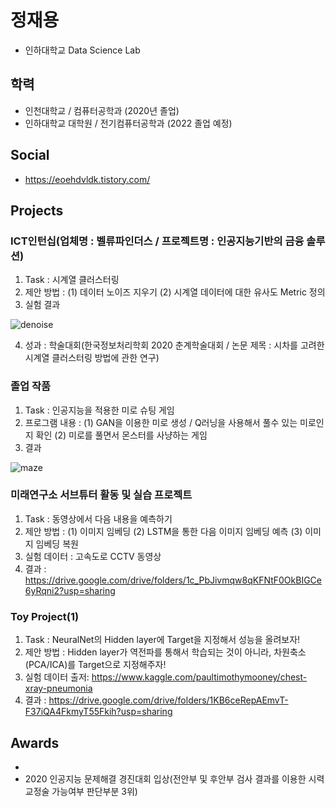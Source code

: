 # 정재용

  + 인하대학교 Data Science Lab  

## 학력
   + 인천대학교 / 컴퓨터공학과 (2020년 졸업)
   + 인하대학교 대학원 / 전기컴퓨터공학과 (2022 졸업 예정)
 
## Social
  + https://eoehdvldk.tistory.com/

## Projects

### ICT인턴십(업체명 : 벨류파인더스 / 프로젝트명 : 인공지능기반의 금융 솔루션)
1. Task : 시계열 클러스터링
2. 제안 방법 :
    (1) 데이터 노이즈 지우기
    (2) 시계열 데이터에 대한 유사도 Metric 정의
3. 실험 결과

![denoise](https://user-images.githubusercontent.com/42512062/130621562-80458c74-b214-4041-a317-486750e23c2f.PNG)

4. 성과 : 학술대회(한국정보처리학회 2020 춘계학술대회 /  논문 제목 : 시차를 고려한 시계열 클러스터링 방법에 관한 연구)


### 졸업 작품
1. Task : 인공지능을 적용한 미로 슈팅 게임
2. 프로그램 내용 :
    (1) GAN을 이용한 미로 생성 / Q러닝을 사용해서 풀수 있는 미로인지 확인
    (2) 미로를 풀면서 몬스터를 사냥하는 게임
3. 결과

![maze](https://user-images.githubusercontent.com/42512062/130655136-11d4cc26-6756-4b94-9fba-8e59b201a32e.PNG)

### 미래연구소 서브튜터 활동 및 실습 프로젝트
1. Task : 동영상에서 다음 내용을 예측하기
2. 제안 방법 : 
    (1) 이미지 임베딩
    (2) LSTM을 통한 다음 이미지 임베딩 예측
    (3) 이미지 임베딩 복원
3. 실험 데이터 : 고속도로 CCTV 동영상
4. 결과 : https://drive.google.com/drive/folders/1c_PbJivmqw8qKFNtF0OkBIGCe6yRqni2?usp=sharing


### Toy Project(1)
1. Task : NeuralNet의 Hidden layer에 Target을 지정해서 성능을 올려보자!
2. 제안 방법 : Hidden layer가 역전파를 통해서 학습되는 것이 아니라, 차원축소(PCA/ICA)를 Target으로 지정해주자!
3. 실험 데이터 출저: https://www.kaggle.com/paultimothymooney/chest-xray-pneumonia
4. 결과 : https://drive.google.com/drive/folders/1KB6ceRepAEmvT-F37iQA4FkmyT55Fkih?usp=sharing

 
## Awards
  + 
  + 2020 인공지능 문제해결 경진대회 입상(전안부 및 후안부 검사 결과를 이용한 시력교정술 가능여부 판단부분 3위)
